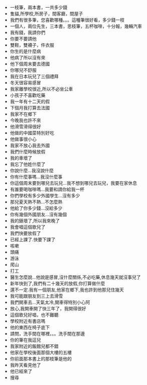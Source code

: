 - 一枝筆，兩本書，一共多少錢
- 隻貓,所學校,所房子，間客廳，間屋子
- 我們有很多筆，您喜歡哪種。。。這種筆很好看，多少錢一枝
- 一個人，兩位先生，三本書，思枝筆，五杯咖啡，十分報，幾輛汽車
- 我有錢，我請你們
- 你要不要請他
- 雙鞋，雙襪子，件衣服
- 你生的是什麼病
- 他病了所以沒有來
- 他下個周末要去德國
- 你哪兒不舒服
- 我在日本玩兒了三個禮拜
- 冬天很容易感冒
- 我家離學校很近,所以不必坐公車
- 小孩子不喜歡吃藥
- 我一年有十二天的假
- 下個月我打算去法國
- 我家不在鄉下
- 今晚我也許不來
- 他滑雪滑得很好
- 他做的中國菜特別好吃
- 他做事很小心
- 我家不放心我去外國
- 我們什麼時候放假
- 我的車壞了
- 我忘了他姓什麼了
- 你說什麼...我沒說什麼
- 你有什麼事嗎...我沒什麼事
- 你這個周末要到哪兒去玩兒...我不想到哪兒去玩兒，我要在家休息
- 有誰要喝咖啡嗎...我要和請你給我一杯
- 你們學校有多少外國學生...沒有多少
- 那兒夏天熱不熱...不怎麼熱
- 他給了你多少錢...沒給多少
- 你有幾個外國朋友...沒有幾個
- 我的錶壞了,所以我來晚了
- 我會唱這個歌兒了
- 我們快要放假了
- 已經上課了.快要下課了
- 咳嗽
- 頭痛
- 游泳
- 爬山
- 打工
- 醫生怎麼說...他說是感冒,沒什麼關係,不必吃藥,休息幾天就沒事兒了
- 新年快到了,我們有二十幾天的放假,你打算做什麼
- 還不一定.我有一個朋友,他家在鄉下,我也許到他那兒住幾天
- 我可能跟朋友到三上去滑雪
- 我們開車去...天氣太冷,開車得特別小心阿
- 放心,我開車開了快三年了，我開得很好
- 這個歌兒好唱，也不難聽
- 學校附近有書店嗎
- 他的東西在椅子底下
- 請問，洗手間在哪裡。。。洗手間在那邊
- 你的筆在我這兒
- 我家附近的飯館兒都不錯
- 他家在學校後面那個大樓的五樓
- 你前面那本書上的那枝筆是他的
- 我昨天看見他了
- 他已經來了
- 搜尋
